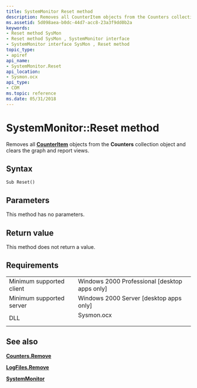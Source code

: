 ```yaml
---
title: SystemMonitor Reset method
description: Removes all CounterItem objects from the Counters collection object and clears the graph and report views.
ms.assetid: 5d098aea-b0dc-44d7-acc8-23a3f9dd0b2a
keywords:
- Reset method SysMon
- Reset method SysMon , SystemMonitor interface
- SystemMonitor interface SysMon , Reset method
topic_type:
- apiref
api_name:
- SystemMonitor.Reset
api_location:
- Sysmon.ocx
api_type:
- COM
ms.topic: reference
ms.date: 05/31/2018
---
```


# SystemMonitor::Reset method

Removes all [**CounterItem**](counteritem.md) objects from the **Counters** collection object and clears the graph and report views.

## Syntax


```VB
Sub Reset()
```



## Parameters

This method has no parameters.

## Return value

This method does not return a value.

## Requirements



|                                     |                                                                                       |
|-------------------------------------|---------------------------------------------------------------------------------------|
| Minimum supported client<br/> | Windows 2000 Professional \[desktop apps only\]<br/>                            |
| Minimum supported server<br/> | Windows 2000 Server \[desktop apps only\]<br/>                                  |
| DLL<br/>                      | <dl> <dt>Sysmon.ocx</dt> </dl> |



## See also

<dl> <dt>

[**Counters.Remove**](counters-remove.md)
</dt> <dt>

[**LogFiles.Remove**](systemmonitor-logfiles-remove.md)
</dt> <dt>

[**SystemMonitor**](systemmonitor.md)
</dt> </dl>

 

 





